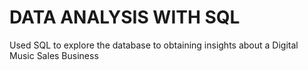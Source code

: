 # DATA ANALYSIS WITH SQL
Used SQL to explore the database to obtaining insights about a Digital Music Sales Business
